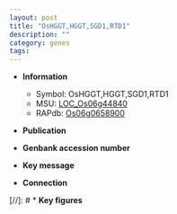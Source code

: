 ```yaml
---
layout: post
title: "OsHGGT,HGGT,SGD1,RTD1"
description: ""
category: genes
tags: 
---
```


* **Information**  
    + Symbol: OsHGGT,HGGT,SGD1,RTD1  
    + MSU: [LOC_Os06g44840](http://rice.uga.edu/cgi-bin/ORF_infopage.cgi?orf=LOC_Os06g44840)  
    + RAPdb: [Os06g0658900](http://rapdb.dna.affrc.go.jp/viewer/gbrowse_details/irgsp1?name=Os06g0658900)  

* **Publication**  

* **Genbank accession number**  

* **Key message**  

* **Connection**  

[//]: # * **Key figures**  


